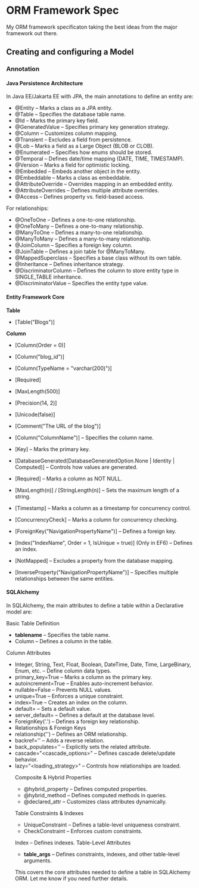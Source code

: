 # ORM Framework Spec
My ORM framework specificaton taking the best ideas from the major framework out there.

## Creating and configuring a Model
### Annotation

#### Java Persistence Architecture
In Java EE/Jakarta EE with JPA, the main annotations to define an entity are:

* @Entity – Marks a class as a JPA entity.
* @Table – Specifies the database table name.
* @Id – Marks the primary key field.
* @GeneratedValue – Specifies primary key generation strategy.
* @Column – Customizes column mapping.
* @Transient – Excludes a field from persistence.
* @Lob – Marks a field as a Large Object (BLOB or CLOB).
* @Enumerated – Specifies how enums should be stored.
* @Temporal – Defines date/time mapping (DATE, TIME, TIMESTAMP).
* @Version – Marks a field for optimistic locking.
* @Embedded – Embeds another object in the entity.
* @Embeddable – Marks a class as embeddable.
* @AttributeOverride – Overrides mapping in an embedded entity.
* @AttributeOverrides – Defines multiple attribute overrides.
* @Access – Defines property vs. field-based access.

For relationships: 
* @OneToOne – Defines a one-to-one relationship.
* @OneToMany – Defines a one-to-many relationship.
* @ManyToOne – Defines a many-to-one relationship.
* @ManyToMany – Defines a many-to-many relationship.
* @JoinColumn – Specifies a foreign key column.
* @JoinTable – Defines a join table for @ManyToMany.
* @MappedSuperclass – Specifies a base class without its own table.
* @Inheritance – Defines inheritance strategy.
* @DiscriminatorColumn – Defines the column to store entity type in SINGLE_TABLE inheritance.
* @DiscriminatorValue – Specifies the entity type value.

#### Entity Framework Core
**Table**
* [Table("Blogs")]

**Column**
* [Column(Order = 0)]
* [Column("blog_id")]
* [Column(TypeName = "varchar(200)")]
* [Required]
* [MaxLength(500)]
* [Precision(14, 2)]
* [Unicode(false)]
* [Comment("The URL of the blog")]

* [Column("ColumnName")] – Specifies the column name.
* [Key] – Marks the primary key.
* [DatabaseGenerated(DatabaseGeneratedOption.None | Identity | Computed)] – Controls how values are generated.
* [Required] – Marks a column as NOT NULL.
* [MaxLength(n)] / [StringLength(n)] – Sets the maximum length of a string.
* [Timestamp] – Marks a column as a timestamp for concurrency control.
* [ConcurrencyCheck] – Marks a column for concurrency checking.
* [ForeignKey("NavigationPropertyName")] – Defines a foreign key.
* [Index("IndexName", Order = 1, IsUnique = true)] (Only in EF6) – Defines an index.
* [NotMapped] – Excludes a property from the database mapping.
* [InverseProperty("NavigationPropertyName")] – Specifies multiple relationships between the same entities.

#### SQLAlchemy
In SQLAlchemy, the main attributes to define a table within a Declarative model are:

Basic Table Definition
* __tablename__ – Specifies the table name.
* Column – Defines a column in the table.

Column Attributes
* Integer, String, Text, Float, Boolean, DateTime, Date, Time, LargeBinary, Enum, etc. – Define column data types.
* primary_key=True – Marks a column as the primary key.
* autoincrement=True – Enables auto-increment behavior.
* nullable=False – Prevents NULL values.
* unique=True – Enforces a unique constraint.
* index=True – Creates an index on the column.
* default=<value> – Sets a default value.
* server_default=<value> – Defines a default at the database level.
* ForeignKey('<table>.<column>') – Defines a foreign key relationship.
* Relationships & Foreign Keys
* relationship('<Model>') – Defines an ORM relationship.
* backref='<attribute>' – Adds a reverse relation.
* back_populates='<attribute>' – Explicitly sets the related attribute.
* cascade="<cascade_options>" – Defines cascade delete/update behavior.
* lazy="<loading_strategy>" – Controls how relationships are loaded.

Composite & Hybrid Properties
* @hybrid_property – Defines computed properties.
* @hybrid_method – Defines computed methods in queries.
* @declared_attr – Customizes class attributes dynamically.

Table Constraints & Indexes
* UniqueConstraint – Defines a table-level uniqueness constraint.
* CheckConstraint – Enforces custom constraints.

Index – Defines indexes.
Table-Level Attributes
* __table_args__ – Defines constraints, indexes, and other table-level arguments.

This covers the core attributes needed to define a table in SQLAlchemy ORM. Let me know if you need further details.


